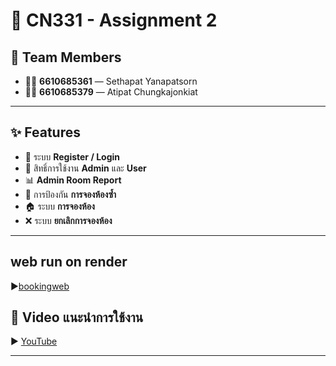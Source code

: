 # 🏫 CN331 - Assignment 2

## 👥 Team Members
- 👨‍🎓 **6610685361** — Sethapat Yanapatsorn  
- 👨‍🎓 **6610685379** — Atipat Chungkajonkiat  

---

## ✨ Features
- 🔐 ระบบ **Register / Login**  
- 👑 สิทธิ์การใช้งาน **Admin** และ **User**  
- 📊 **Admin Room Report**  
- 🚫 การป้องกัน **การจองห้องซ้ำ**  
- 🏠 ระบบ **การจองห้อง**  
- ❌ ระบบ **ยกเลิกการจองห้อง**  

---
## web run on render 
▶️[bookingweb](https://cn331-as2-jrsz.onrender.com)

## 🎥 Video แนะนำการใช้งาน
▶️ [YouTube](https://youtu.be/pAHi1TQuLDg)

---
